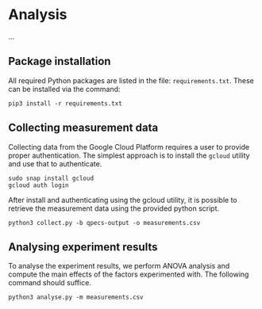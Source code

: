 # Analysis

...

## Package installation

All required Python packages are listed in the file: `requirements.txt`. These can be installed via the command:

```shell script
pip3 install -r requirements.txt
```

## Collecting measurement data

Collecting data from the Google Cloud Platform requires a user to provide proper authentication. The simplest approach is to install the `gcloud` utility and use that to authenticate.
```shell script
sudo snap install gcloud
gcloud auth login
```

After install and authenticating using the gcloud utility, it is possible to retrieve the measurement data using the provided python script.
```shell script
python3 collect.py -b qpecs-output -o measurements.csv
```

## Analysing experiment results

To analyse the experiment results, we perform ANOVA analysis and compute the main effects of the factors experimented with. The following command should suffice.

```shell script
python3 analyse.py -m measurements.csv
```

